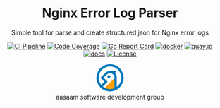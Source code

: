 <div align="center">
  <h1>
    Nginx Error Log Parser
  </h1>
  <p>
    Simple tool for parse and create structured json for Nginx error logs
  </p>
  <p>
    <a href="https://gitlab.com/aasaam/nginx-error-log-parser/-/pipelines"><img alt="CI Pipeline" src="https://gitlab.com/aasaam/nginx-error-log-parser/badges/master/pipeline.svg"></a>
    <a href="https://gitlab.com/aasaam/nginx-error-log-parser/"><img alt="Code Coverage" src="https://gitlab.com/aasaam/nginx-error-log-parser/badges/master/coverage.svg"></a>
    <a href="https://goreportcard.com/report/github.com/aasaam/nginx-error-log-parser"><img alt="Go Report Card" src="https://goreportcard.com/badge/github.com/aasaam/nginx-error-log-parser"></a>
    <a href="https://hub.docker.com/r/aasaam/nginx-error-log-parser" target="_blank"><img src="https://img.shields.io/docker/image-size/aasaam/nginx-error-log-parser?label=docker%20image" alt="docker" /></a>
    <a href="https://quay.io/repository/aasaam/nginx-error-log-parser" target="_blank"><img src="https://img.shields.io/badge/docker%20image-quay.io-blue" alt="quay.io" /></a>
    <a href="https://aasaam.github.io/nginx-error-log-parser/" target="_blank"><img src="https://github.com/aasaam/nginx-error-log-parser/actions/workflows/docs.yml/badge.svg" alt="docs" /></a>
    <a href="https://github.com/aasaam/nginx-error-log-parser/blob/master/LICENSE"><img alt="License" src="https://img.shields.io/github/license/aasaam/nginx-error-log-parser"></a>
  </p>
</div>

<div>
  <p align="center">
    <img alt="aasaam software development group" width="64" src="https://raw.githubusercontent.com/aasaam/information/master/logo/aasaam.svg">
    <br />
    aasaam software development group
  </p>
</div>

